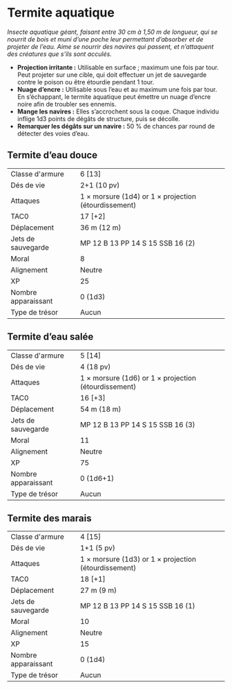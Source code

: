 # Termite aquatique


*Insecte aquatique géant, faisant entre 30 cm à 1,50 m de longueur, qui
se nourrit de bois et muni d’une poche leur permettant d’absorber et de
projeter de l’eau. Aime se nourrir des navires qui passent, et
n’attaquent des créatures que s’ils sont acculés.*

  - **Projection irritante :** Utilisable en surface ; maximum une fois
    par tour. Peut projeter sur une cible, qui doit effectuer un jet de
    sauvegarde contre le poison ou être étourdie pendant 1 tour.
  - **Nuage d’encre :** Utilisable sous l’eau et au maximum une fois par
    tour. En s’échappant, le termite aquatique peut émettre un nuage
    d’encre noire afin de troubler ses ennemis.
  - **Mange les navires :** Elles s’accrochent sous la coque. Chaque
    individu inflige 1d3 points de dégâts de structure, puis se décolle.
  - **Remarquer les dégâts sur un navire :** 50 % de chances par round
    de détecter des voies d’eau.

## Termite d’eau douce

|                     |                                                      |
| ------------------- | ---------------------------------------------------- |
| Classe d'armure     | 6 \[13\]                                             |
| Dés de vie          | 2+1 (10 pv)                                          |
| Attaques            | 1 × morsure (1d4) or 1 × projection (étourdissement) |
| TAC0                | 17 \[+2\]                                            |
| Déplacement         | 36 m (12 m)                                          |
| Jets de sauvegarde  | MP 12 B 13 PP 14 S 15 SSB 16 (2)                     |
| Moral               | 8                                                    |
| Alignement          | Neutre                                               |
| XP                  | 25                                                   |
| Nombre apparaissant | 0 (1d3)                                              |
| Type de trésor      | Aucun                                                |

## Termite d’eau salée

|                     |                                                      |
| ------------------- | ---------------------------------------------------- |
| Classe d'armure     | 5 \[14\]                                             |
| Dés de vie          | 4 (18 pv)                                            |
| Attaques            | 1 × morsure (1d6) or 1 × projection (étourdissement) |
| TAC0                | 16 \[+3\]                                            |
| Déplacement         | 54 m (18 m)                                          |
| Jets de sauvegarde  | MP 12 B 13 PP 14 S 15 SSB 16 (3)                     |
| Moral               | 11                                                   |
| Alignement          | Neutre                                               |
| XP                  | 75                                                   |
| Nombre apparaissant | 0 (1d6+1)                                            |
| Type de trésor      | Aucun                                                |

## Termite des marais

|                     |                                                      |
| ------------------- | ---------------------------------------------------- |
| Classe d'armure     | 4 \[15\]                                             |
| Dés de vie          | 1+1 (5 pv)                                           |
| Attaques            | 1 × morsure (1d3) or 1 × projection (étourdissement) |
| TAC0                | 18 \[+1\]                                            |
| Déplacement         | 27 m (9 m)                                           |
| Jets de sauvegarde  | MP 12 B 13 PP 14 S 15 SSB 16 (1)                     |
| Moral               | 10                                                   |
| Alignement          | Neutre                                               |
| XP                  | 15                                                   |
| Nombre apparaissant | 0 (1d4)                                              |
| Type de trésor      | Aucun                                                |